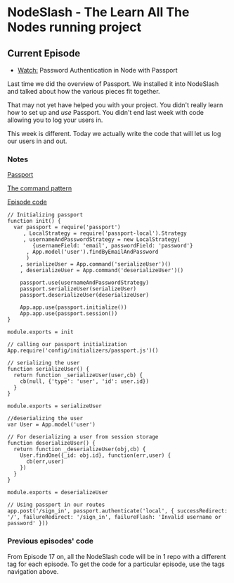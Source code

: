 # NodeSlash - The Learn All The Nodes running project

## Current Episode

* [Watch:](http://www.learnallthenodes.com/episodes/21-password-authentication-in-node-with-passport) Password Authentication in Node with Passport

Last time we did the overview of Passport.  We installed it into NodeSlash and talked about how the various pieces fit together.  

That may not yet have helped you with your project.  You didn't really learn how to set up and *use* Passport.  You didn't end last week with code allowing you to log your users in.

This week is different.  Today we actually write the code that will let us log our users in and out.

### Notes

[Passport](http://passportjs.org/)

[The command pattern](http://en.wikipedia.org/wiki/Command_pattern)

[Episode code](https://github.com/LearnAllTheNodes/nodeslash/tree/00021)

    // Initializing passport
    function init() {
      var passport = require('passport')
         , LocalStrategy = require('passport-local').Strategy
         , usernameAndPasswordStrategy = new LocalStrategy(
            {usernameField: 'email', passwordField: 'password'}
          , App.model('user').findByEmailAndPassword
          )
        , serializeUser = App.command('serializeUser')()
        , deserializeUser = App.command('deserializeUser')()
  
        passport.use(usernameAndPasswordStrategy)
        passport.serializeUser(serializeUser)
        passport.deserializeUser(deserializeUser)
  
        App.app.use(passport.initialize())
        App.app.use(passport.session())
    }

    module.exports = init

    // calling our passport initialization
    App.require('config/initializers/passport.js')()

    // serializing the user
    function serializeUser() {
      return function _serializeUser(user,cb) {
        cb(null, {'type': 'user', 'id': user.id})
      }
    }

    module.exports = serializeUser

    //deserializing the user
    var User = App.model('user')

    // For deserializing a user from session storage
    function deserializeUser() {
      return function _deserializeUser(obj,cb) {
        User.findOne({_id: obj.id}, function(err,user) {
          cb(err,user)
        })
      }
    }
    
    module.exports = deserializeUser

    // Using passport in our routes
    app.post('/sign_in', passport.authenticate('local', { successRedirect: '/', failureRedirect: '/sign_in', failureFlash: 'Invalid username or password' }))

### Previous episodes' code

From Episode 17 on, all the NodeSlash code will be in 1 repo with a different tag for each episode.  To get the code for a particular episode, use the tags navigation above.
